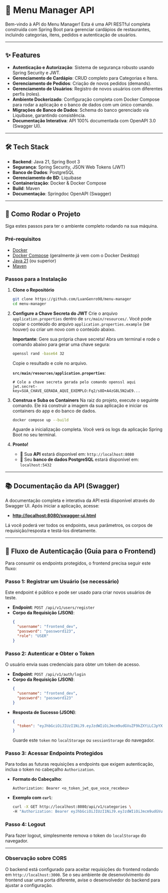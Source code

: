 # 🍔 Menu Manager API

Bem-vindo à API do Menu Manager! Esta é uma API RESTful completa construída com Spring Boot para gerenciar cardápios de restaurantes, incluindo categorias, itens, pedidos e autenticação de usuários.

---
## ✨ Features

* **Autenticação e Autorização**: Sistema de segurança robusto usando Spring Security e JWT.
* **Gerenciamento de Cardápio**: CRUD completo para Categorias e Itens.
* **Gerenciamento de Pedidos**: Criação de novos pedidos (demands).
* **Gerenciamento de Usuários**: Registro de novos usuários com diferentes perfis (roles).
* **Ambiente Dockerizado**: Configuração completa com Docker Compose para rodar a aplicação e o banco de dados com um único comando.
* **Migrações de Banco de Dados**: Schema do banco gerenciado via Liquibase, garantindo consistência.
* **Documentação Interativa**: API 100% documentada com OpenAPI 3.0 (Swagger UI).

---
## 🛠️ Tech Stack

* **Backend**: Java 21, Spring Boot 3
* **Segurança**: Spring Security, JSON Web Tokens (JWT)
* **Banco de Dados**: PostgreSQL
* **Gerenciamento de BD**: Liquibase
* **Containerização**: Docker & Docker Compose
* **Build**: Maven
* **Documentação**: Springdoc OpenAPI (Swagger)

---
## 🚀 Como Rodar o Projeto

Siga estes passos para ter o ambiente completo rodando na sua máquina.

### Pré-requisitos
* [Docker](https://www.docker.com/products/docker-desktop/)
* [Docker Compose](https://docs.docker.com/compose/install/) (geralmente já vem com o Docker Desktop)
* [Java 21](https://www.oracle.com/java/technologies/downloads/#java21) (ou superior)
* [Maven](https://maven.apache.org/download.cgi)

### Passos para a Instalação

1.  **Clone o Repositório**
    ```bash
    git clone https://github.com/LuanGenro98/menu-manager
    cd menu-manager
    ```

2.  **Configure a Chave Secreta do JWT**
    Crie o arquivo `application.properties` dentro de `src/main/resources/`. Você pode copiar o conteúdo do arquivo `application.properties.example` (se houver) ou criar um novo com o conteúdo abaixo.

    **Importante**: Gere sua própria chave secreta! Abra um terminal e rode o comando abaixo para gerar uma chave segura:
    ```bash
    openssl rand -base64 32
    ```
    Copie o resultado e cole no arquivo.

    **`src/main/resources/application.properties`**:
    ```properties
    # Cole a chave secreta gerada pelo comando openssl aqui
    jwt.secret-key=SUA_CHAVE_GERADA_AQUI_EXEMPLO:Fq2/s8D+A4zG8L5N2aE9...
    ```

3.  **Construa e Suba os Containers**
    Na raiz do projeto, execute o seguinte comando. Ele irá construir a imagem da sua aplicação e iniciar os containers do app e do banco de dados.
    ```bash
    docker compose up --build
    ```
    Aguarde a inicialização completa. Você verá os logs da aplicação Spring Boot no seu terminal.

4.  **Pronto!**
    * 🚀 Sua **API** estará disponível em: `http://localhost:8080`
    * 🐘 Seu **banco de dados PostgreSQL** estará disponível em: `localhost:5432`

---
## 📚 Documentação da API (Swagger)

A documentação completa e interativa da API está disponível através do Swagger UI. Após iniciar a aplicação, acesse:

* **[http://localhost:8080/swagger-ui.html](http://localhost:8080/swagger-ui.html)**

Lá você poderá ver todos os endpoints, seus parâmetros, os corpos de requisição/resposta e testá-los diretamente.

---
## 🔑 Fluxo de Autenticação (Guia para o Frontend)

Para consumir os endpoints protegidos, o frontend precisa seguir este fluxo:

### **Passo 1: Registrar um Usuário (se necessário)**
Este endpoint é público e pode ser usado para criar novos usuários de teste.

* **Endpoint**: `POST /api/v1/users/register`
* **Corpo da Requisição (JSON)**:
    ```json
    {
      "username": "frontend_dev",
      "password": "password123",
      "role": "USER"
    }
    ```

### **Passo 2: Autenticar e Obter o Token**
O usuário envia suas credenciais para obter um token de acesso.

* **Endpoint**: `POST /api/v1/auth/login`
* **Corpo da Requisição (JSON)**:
    ```json
    {
      "username": "frontend_dev",
      "password": "password123"
    }
    ```
* **Resposta de Sucesso (JSON)**:
    ```json
    {
      "token": "eyJhbGciOiJIUzI1NiJ9.eyJzdWIiOiJmcm9udGVuZF9kZXYiLCJpYXQiOjE3Mjc1NzAzMDcsImV4cCI6MTcyNzY1NjcwN30.xxxxxxxxxxxx"
    }
    ```
  Guarde este `token` no `localStorage` ou `sessionStorage` do navegador.

### **Passo 3: Acessar Endpoints Protegidos**
Para todas as futuras requisições a endpoints que exigem autenticação, inclua o token no cabeçalho `Authorization`.

* **Formato do Cabeçalho**:
    ```
    Authorization: Bearer <o_token_jwt_que_voce_recebeu>
    ```
* **Exemplo com `curl`**:
    ```bash
    curl -X GET http://localhost:8080/api/v1/categories \
    -H "Authorization: Bearer eyJhbGciOiJIUzI1NiJ9.eyJzdWIiOiJmcm9udGVuZF9kZXYiLCJpYXQiOjE3Mjc1NzAzMDcsImV4cCI6MTcyNzY1NjcwN30.xxxxxxxxxxxx"
    ```

### **Passo 4: Logout**
Para fazer logout, simplesmente remova o token do `localStorage` do navegador.

---
### **Observação sobre CORS**
O backend está configurado para aceitar requisições do frontend rodando em `http://localhost:3000`. Se o seu ambiente de desenvolvimento do frontend usar uma porta diferente, avise o desenvolvedor do backend para ajustar a configuração.